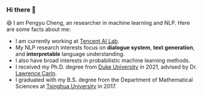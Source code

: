 ### Hi there 👋

<!--
**Linear95/Linear95** is a ✨ _special_ ✨ repository because its `README.md` (this file) appears on your GitHub profile.

Here are some ideas to get you started:

- 🔭 I’m currently working on ...
- 🌱 I’m currently learning ...
- 👯 I’m looking to collaborate on ...
- 🤔 I’m looking for help with ...
- 💬 Ask me about ...
- 📫 How to reach me: ...
- 😄 Pronouns: ...
- ⚡ Fun fact: ...
-->


😄 I am Pengyu Cheng, an researcher in machine learning and NLP. Here are some facts about me:
- I am currently working at [Tencent AI Lab](https://ai.tencent.com/ailab/en/index).
- My NLP research interests focus on **dialogue system**, **text generation**, and **interpretable** language understanding. 
- I also have broad interests in probabilistic machine learning methods.
- I received my Ph.D. degree from [Duke University](https://ece.duke.edu/) in 2021, advised by Dr. [Lawrence Carin](http://people.ee.duke.edu/~lcarin/).
- I graduated with my B.S. degree from the Department of Mathematical Sciences at [Tsinghua University](https://www.math.tsinghua.edu.cn/) in 2017.

